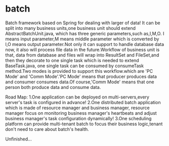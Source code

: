 # batch
Batch framework based on Spring for dealing with larger of data!
It can be split into many business units,one business unit should extend AbstractBatchUnit.java,
which has three generic parameters,such as,I,M,O. I means input parameter,M means middle parameter
which is converted by I,O means output parameter.Not only it can support to handle database data now,
it also will process file data in the future.Workflow of business unit is that, data from database and
files will wrap into ResultSet and FileSet,and then they decorate to one single task which is needed to
extend BaseTask.java, one single task can be consumed by consumeTask method.Two modes is provided to
support this workflow.which are 'PC Mode' and 'Comm Mode'.'PC Mode' means that producer produces data
and consumer consumes data.Of course,'Comm Mode' means that one person both produce data and consume data.

Road Map:
1.One application can be deployed on multi-servers,every server's task is configured in advance!
2.One distributed batch application which is made of resource manager and business manager,
resource manager focus on monitoring business manager's heartbeats and adjust business manager's task
configuration dynamically!
3.One scheduling platform can provide multi-tenant batch to focus their business logic,tenant don't
need to care about batch's health.

Unfinished...






